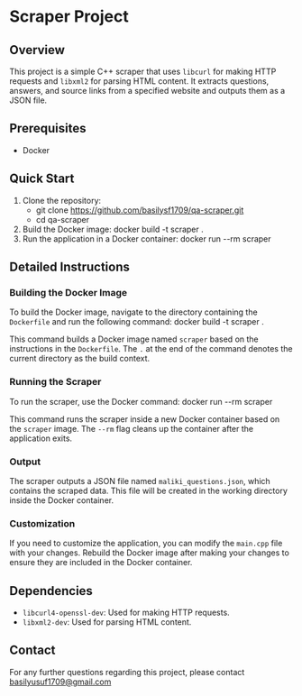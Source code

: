 # Scraper Project

## Overview
This project is a simple C++ scraper that uses `libcurl` for making HTTP requests and `libxml2` for parsing HTML content. It extracts questions, answers, and source links from a specified website and outputs them as a JSON file.

## Prerequisites
- Docker

## Quick Start
1. Clone the repository: 
   - git clone https://github.com/basilysf1709/qa-scraper.git
   - cd qa-scraper
2. Build the Docker image:
docker build -t scraper .
3. Run the application in a Docker container:
docker run --rm scraper

## Detailed Instructions

### Building the Docker Image
To build the Docker image, navigate to the directory containing the `Dockerfile` and run the following command:
docker build -t scraper .

This command builds a Docker image named `scraper` based on the instructions in the `Dockerfile`. The `.` at the end of the command denotes the current directory as the build context.

### Running the Scraper
To run the scraper, use the Docker command:
docker run --rm scraper

This command runs the scraper inside a new Docker container based on the `scraper` image. The `--rm` flag cleans up the container after the application exits.

### Output
The scraper outputs a JSON file named `maliki_questions.json`, which contains the scraped data. This file will be created in the working directory inside the Docker container.

### Customization
If you need to customize the application, you can modify the `main.cpp` file with your changes. Rebuild the Docker image after making your changes to ensure they are included in the Docker container.

## Dependencies
- `libcurl4-openssl-dev`: Used for making HTTP requests.
- `libxml2-dev`: Used for parsing HTML content.

## Contact
For any further questions regarding this project, please contact basilyusuf1709@gmail.com
